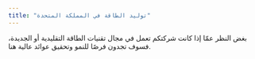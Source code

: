 ```yaml
---
title: "توليد الطاقة في المملكة المتحدة"
---
```

بغض النظر عمّا إذا كانت شركتكم تعمل في مجال تقنيات الطاقة التقليدية أو الجديدة، فسوف تجدون فرصًا للنمو وتحقيق عوائد عالية هنا.
